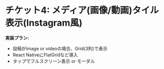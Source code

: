 # チケット4: メディア(画像/動画)タイル表示(Instagram風)

**実装プラン:**
- 投稿がimage or videoの場合、Grid(3列)で表示
- React NativeにFlatGridなど導入
- タップでフルスクリーン表示 or モーダル